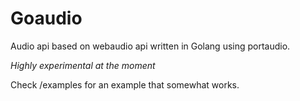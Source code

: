 # Goaudio

Audio api based on webaudio api written in Golang using portaudio.

*Highly experimental at the moment*


Check /examples for an example that somewhat works.



